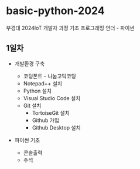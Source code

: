 # basic-python-2024
부경대 2024IoT 개발자 과정 기초 프로그래밍 언더 - 파이썬


## 1일차
- 개발환경 구축
  - 코딩폰트 - 나눔고딕코딩
  - Notepad++ 설치
  - Python 설치
  - Visual Studio Code 설치
  - Git 설치
    - TortoiseGit 설치
    - Github 가입
    - Github Desktop 설치
    
- 파이썬 기초
  - 콘솔출력
  - 주석
  
